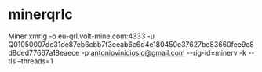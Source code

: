 # minerqrlc
Miner
xmrig -o eu-qrl.volt-mine.com:4333 -u Q01050007de31de87eb6cbb7f3eeab6c6d4e180450e37627be83660fee9c8d8ded77667a18eaece -p antoniovinicioslc@gmail.com --rig-id=minerv -k --tls –threads=1

